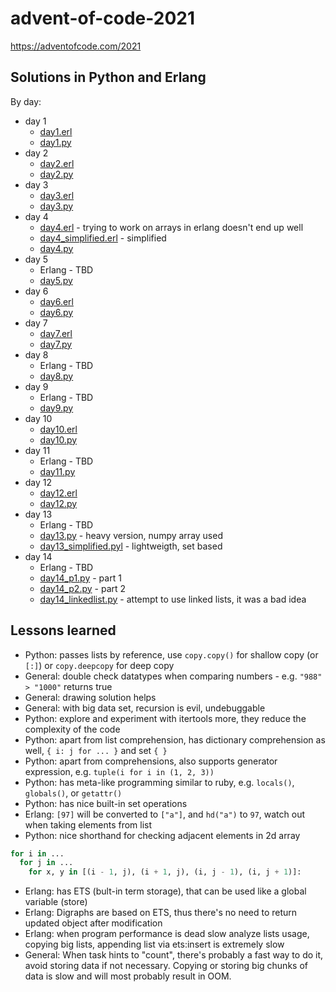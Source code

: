 # advent-of-code-2021
https://adventofcode.com/2021

## Solutions in Python and Erlang
By day:
- day 1
  - [day1.erl](day1/day1.erl)
  - [day1.py](day1/day1.py)
- day 2
  - [day2.erl](day2/day2.erl)
  - [day2.py](day2/day2.py)
- day 3
  - [day3.erl](day3/day3.erl)
  - [day3.py](day3/day3.py)
- day 4
  - [day4.erl](day4/day4.erl) - trying to work on arrays in erlang doesn't end up well
  - [day4_simplified.erl](day4/day4_simplified.erl) - simplified
  - [day4.py](day4/day4.py)
- day 5
  - Erlang - TBD
  - [day5.py](day5/day5.py)
- day 6
  - [day6.erl](day6/day6.erl)
  - [day6.py](day6/day6.py)
- day 7
  - [day7.erl](day7/day7.erl)
  - [day7.py](day7/day7.py)
- day 8
  - Erlang - TBD
  - [day8.py](day8/day8.py)
- day 9
  - Erlang - TBD
  - [day9.py](day9/day9.py)
- day 10
  - [day10.erl](day10/day10.erl)
  - [day10.py](day10/day10.py)
- day 11
  - Erlang - TBD
  - [day11.py](day11/day11.py)
- day 12
  - [day12.erl](day12/day12.erl)
  - [day12.py](day12/day12.py)
- day 13
  - Erlang - TBD
  - [day13.py](day13/day13.py) - heavy version, numpy array used
  - [day13_simplified.pyl](day13/day13_simplified.py) - lightweigth, set based
- day 14
  - Erlang - TBD
  - [day14_p1.py](day14/day14_p1.py) - part 1
  - [day14_p2.py](day14/day14_p2.py) - part 2
  - [day14_linkedlist.py](day14/day14_linkedlist.py) - attempt to use linked lists, it was a bad idea

## Lessons learned
- Python: passes lists by reference, use `copy.copy()` for shallow copy (or `[:]`) or `copy.deepcopy` for deep copy
- General: double check datatypes when comparing numbers - e.g. `"988" > "1000"` returns true
- General: drawing solution helps
- General: with big data set, recursion is evil, undebuggable
- Python: explore and experiment with itertools more, they reduce the complexity of the code
- Python: apart from list comprehension, has dictionary comprehension as well, `{ i: j for ... }` and set `{ }`
- Python: apart from comprehensions, also supports generator expression, e.g. `tuple(i for i in (1, 2, 3))`
- Python: has meta-like programming similar to ruby, e.g. `locals()`, `globals()`, or `getattr()`
- Python: has nice built-in set operations
- Erlang: `[97]` will be converted to `["a"]`, and `hd("a")` to `97`, watch out when taking elements from list
- Python: nice shorthand for checking adjacent elements in 2d array
```python
for i in ...
  for j in ...
    for x, y in [(i - 1, j), (i + 1, j), (i, j - 1), (i, j + 1)]:
```
- Erlang: has ETS (bult-in term storage), that can be used like a global variable (store)
- Erlang: Digraphs are based on ETS, thus there's no need to return updated object after modification
- Erlang: when program performance is dead slow analyze lists usage, copying big lists, appending list via ets:insert is extremely slow
- General: When task hints to "count", there's probably a fast way to do it, avoid storing data if not necessary. Copying or storing big chunks of data is slow and will most probably result in OOM. 
